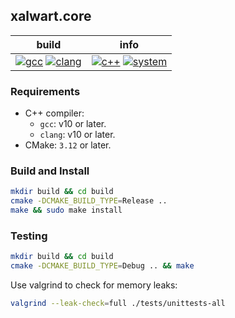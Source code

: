 ## xalwart.core

| build | info |
|---|---|
| [![gcc](https://github.com/YuriyLisovskiy/xalwart.core/actions/workflows/tests-gcc.yml/badge.svg)](https://github.com/YuriyLisovskiy/xalwart.core/actions/workflows/tests-gcc.yml) [![clang](https://github.com/YuriyLisovskiy/xalwart.core/actions/workflows/tests-clang.yml/badge.svg)](https://github.com/YuriyLisovskiy/xalwart.core/actions/workflows/tests-clang.yml) | [![c++](https://img.shields.io/badge/c%2B%2B-20-blue)](https://isocpp.org/) [![system](https://img.shields.io/badge/Ubuntu-OS-blue.svg?style=flat&logo=ubuntu)](https://ubuntu.com/) |

### Requirements

- C++ compiler:
    - `gcc`: v10 or later.
    - `clang`: v10 or later.
- CMake: `3.12` or later.

### Build and Install
```bash
mkdir build && cd build
cmake -DCMAKE_BUILD_TYPE=Release ..
make && sudo make install
```

### Testing
```bash
mkdir build && cd build
cmake -DCMAKE_BUILD_TYPE=Debug .. && make
```

Use valgrind to check for memory leaks:
```bash
valgrind --leak-check=full ./tests/unittests-all
```
